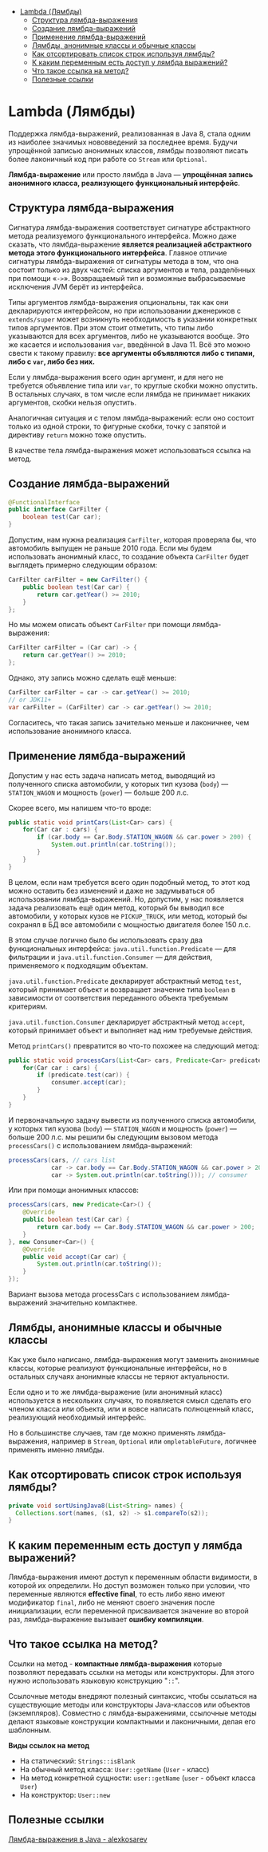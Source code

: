 <!-- TOC -->
* [Lambda (Лямбды)](#lambda-лямбды)
  * [Структура лямбда-выражения](#структура-лямбда-выражения)
  * [Создание лямбда-выражений](#создание-лямбда-выражений)
  * [Применение лямбда-выражений](#применение-лямбда-выражений)
  * [Лямбды, анонимные классы и обычные классы](#лямбды-анонимные-классы-и-обычные-классы)
  * [Как отсортировать список строк используя лямбды?](#как-отсортировать-список-строк-используя-лямбды)
  * [К каким переменным есть доступ у лямбда выражений?](#к-каким-переменным-есть-доступ-у-лямбда-выражений)
  * [Что такое ссылка на метод?](#что-такое-ссылка-на-метод)
  * [Полезные ссылки](#полезные-ссылки)
<!-- TOC -->

# Lambda (Лямбды)

Поддержка лямбда-выражений, реализованная в Java 8, стала одним из наиболее значимых нововведений за последнее время. 
Будучи упрощённой записью анонимных классов, лямбды позволяют писать более лаконичный код при работе со `Stream` или `Optional`.

**Лямбда-выражение** или просто лямбда в Java — **упрощённая запись анонимного класса, реализующего функциональный интерфейс**.

## Структура лямбда-выражения

Сигнатура лямбда-выражения соответствует сигнатуре абстрактного метода реализуемого функционального интерфейса. Можно даже сказать, что лямбда-выражение 
**является реализацией абстрактного метода этого функционального интерфейса**. Главное отличие сигнатуры лямбда-выражения от сигнатуры метода в том, 
что она состоит только из двух частей: списка аргументов и тела, разделённых при помощи «`->`». 
Возвращаемый тип и возможные выбрасываемые исключения JVM берёт из интерфейса.

Типы аргументов лямбда-выражения опциональны, так как они декларируются интерфейсом, но при использовании дженериков с `extends/super` может возникнуть 
необходимость в указании конкретных типов аргументов. При этом стоит отметить, что типы либо указываются для всех аргументов, либо не указываются вообще. 
Это же касается и использования `var`, введённой в Java 11. Всё это можно свести к такому правилу: **все аргументы объявляются либо с типами, либо с `var`, либо без них.**

Если у лямбда-выражения всего один аргумент, и для него не требуется объявление типа или `var`, то круглые скобки можно опустить. 
В остальных случаях, в том числе если лямбда не принимает никаких аргументов, скобки нельзя опустить.

Аналогичная ситуация и с телом лямбда-выражений: если оно состоит только из одной строки, то фигурные скобки, точку с запятой и директиву `return` можно тоже опустить.

В качестве тела лямбда-выражения может использоваться ссылка на метод.

## Создание лямбда-выражений

```java
@FunctionalInterface
public interface CarFilter {
    boolean test(Car car);
}
```

Допустим, нам нужна реализация `CarFilter`, которая проверяла бы, что автомобиль выпущен не раньше 2010 года. Если мы будем использовать анонимный класс, 
то создание объекта `CarFilter` будет выглядеть примерно следующим образом:

```java
CarFilter carFilter = new CarFilter() {
    public boolean test(Car car) {
        return car.getYear() >= 2010;
    }
};
```

Но мы можем описать объект `CarFilter` при помощи лямбда-выражения:

```java
CarFilter carFilter = (Car car) -> {
    return car.getYear() >= 2010;
};
```

Однако, эту запись можно сделать ещё меньше:

```java
CarFilter carFilter = car -> car.getYear() >= 2010;
// or JDK11+
var carFilter = (CarFilter) car -> car.getYear() >= 2010;
```

Согласитесь, что такая запись зачительно меньше и лаконичнее, чем использование анонимного класса.

## Применение лямбда-выражений

Допустим у нас есть задача написать метод, выводящий из полученного списка автомобили, у которых тип кузова (`body`) — `STATION_WAGON` 
и мощность (`power`) — больше 200 л.с.

Скорее всего, мы напишем что-то вроде:

```java
public static void printCars(List<Car> cars) {
    for(Car car : cars) {
        if (car.body == Car.Body.STATION_WAGON && car.power > 200) {
            System.out.println(car.toString());
        }
    }
}
```

В целом, если нам требуется всего один подобный метод, то этот код можно оставить без изменений и даже не задумываться об использовании лямбда-выражений. 
Но, допустим, у нас появляется задача реализовать ещё один метод, который бы выводил все автомобили, у которых кузов не `PICKUP_TRUCK`, или метод, 
который бы сохранял в БД все автомобили с мощностью двигателя более 150 л.с.

В этом случае логично было бы использовать сразу два функциональных интерфейса: `java.util.function.Predicate` — для фильтрации 
и `java.util.function.Consumer` — для действия, применяемого к подходящим объектам.

`java.util.function.Predicate` декларирует абстрактный метод `test`, который принимает объект и возвращает значение типа `boolean` в зависимости 
от соответствия переданного объекта требуемым критериям.

`java.util.function.Consumer` декларирует абстрактный метод `accept`, который принимает объект и выполняет над ним требуемые действия.

Метод `printCars()` превратится во что-то похожее на следующий метод:

```java
public static void processCars(List<Car> cars, Predicate<Car> predicate, Consumer<Car> consumer) {
    for(Car car : cars) {
        if (predicate.test(car)) {
            consumer.accept(car);
        }
    }
}
```

И первоначальную задачу вывести из полученного списка автомобили, у которых тип кузова (`body`) — `STATION_WAGON` и мощность (`power`) — больше 200 л.с. 
мы решили бы следующим вызовом метода `processCars()` с использованием лямбда-выражений:

```java
processCars(cars, // cars list
            car -> car.body == Car.Body.STATION_WAGON && car.power > 200, // predicate
            car -> System.out.println(car.toString())); // consumer
```

Или при помощи анонимных классов:

```java
processCars(cars, new Predicate<Car>() {
    @Override
    public boolean test(Car car) {
        return car.body == Car.Body.STATION_WAGON && car.power > 200;
    }
}, new Consumer<Car>() {
    @Override
    public void accept(Car car) {
        System.out.println(car.toString());
    }
});
```

Вариант вызова метода processCars с использованием лямбда-выражений значительно компактнее.

## Лямбды, анонимные классы и обычные классы

Как уже было написано, лямбда-выражения могут заменить анонимные классы, которые реализуют функциональные интерфейсы, но в остальных случаях анонимные 
классы не теряют актуальности.

Если одно и то же лямбда-выражение (или анонимный класс) используется в нескольких случаях, то появляется смысл сделать его членом класса или объекта, 
или и вовсе написать полноценный класс, реализующий необходимый интерфейс.

Но в большинстве случаев, там где можно применять лямбда-выражения, например в `Stream`, `Optional` или `ompletableFuture`, логичнее применять именно лямбды.

## Как отсортировать список строк используя лямбды?

```java
private void sortUsingJava8(List<String> names) {
  Collections.sort(names, (s1, s2) -> s1.compareTo(s2));
}
```

## К каким переменным есть доступ у лямбда выражений?

Лямбда-выражения имеют доступ к переменным области видимости, в которой их определили. Но доступ возможен только при условии, что переменные являются 
**effective final**, то есть либо явно имеют модификатор `final`, либо не меняют своего значения после инициализации, если переменной присваивается значение 
во второй раз, лямбда-выражение вызывает **ошибку компиляции**.

## Что такое ссылка на метод?

Ссылки на метод - **компактные лямбда-выражения** которые позволяют передавать ссылки на методы или конструкторы. Для этого нужно использовать 
языковую конструкцию "`::`". 

Ссылочные методы внедряют полезный синтаксис, чтобы ссылаться на существующие методы или конструкторы Java-классов или объектов (экземпляров). 
Совместно с лямбда-выражениями, ссылочные методы делают языковые конструкции компактными и лаконичными, делая его шаблонным.

**Виды ссылок на метод**
- На статический: `Strings::isBlank`
- На обычный метод класса: `User::getName` (`User` - класс)
- На метод конкретной сущности: `user::getName` (`user` - объект класса `User`)
- На конструктор: `User::new`

## Полезные ссылки

[Лямбда-выражения в Java - alexkosarev](https://alexkosarev.name/2019/03/11/lambdas-in-java/)
